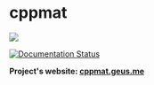 
# cppmat

[![](https://img.shields.io/badge/website-cppmat.geus.me-blue.svg)](http://cppmat.geus.me) 

[![Documentation Status](https://readthedocs.org/projects/cppmat/badge/?version=latest)](http://cppmat.geus.me/en/latest/?badge=latest)

**Project's website: [cppmat.geus.me](http://cppmat.geus.me)**
